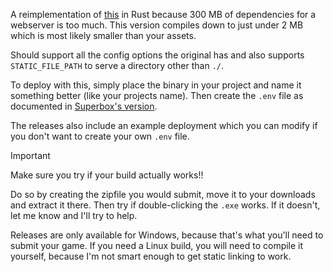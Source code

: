 A reimplementation of [this](https://github.com/Superbox2147/simple-http-server) in Rust because 300 MB of dependencies for a webserver is too much. This version compiles down to just under 2 MB which is most likely smaller than your assets.

Should support all the config options the original has and also supports `STATIC_FILE_PATH` to serve a directory other than `./`.

To deploy with this, simply place the binary in your project and name it something better (like your projects name). Then create the `.env` file as documented in [Superbox's version](https://github.com/Superbox2147/simple-http-server).

The releases also include an example deployment which you can modify if you don't want to create your own `.env` file.

> [!IMPORTANT] 
> Make sure you try if your build actually works!!
>
> Do so by creating the zipfile you would submit, move it to your downloads and extract it there. Then try if double-clicking the `.exe` works. If it doesn't, let me know and I'll try to help.


Releases are only available for Windows, because that's what you'll need to submit your game. If you need a Linux build, you will need to compile it yourself, because I'm not smart enough to get static linking to work.
